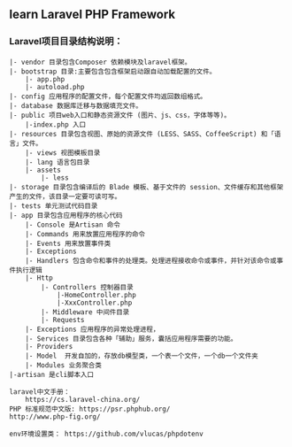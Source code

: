 ## learn Laravel PHP Framework
### Laravel项目目录结构说明：
	|- vendor 目录包含Composer 依赖模块及laravel框架。
	|- bootstrap 目录:主要包含包含框架启动跟自动加载配置的文件。
		|- app.php
		|- autoload.php
	|- config 应用程序的配置文件，每个配置文件均返回数组格式。
	|- database 数据库迁移与数据填充文件。
	|- public 项目web入口和静态资源文件 (图片、js、css，字体等等)。
	    |-index.php 入口
	|- resources 目录包含视图、原始的资源文件 (LESS、SASS、CoffeeScript) 和「语言」文件。
		|- views 视图模板目录
		|- lang 语言包目录
		|- assets
			|- less
	|- storage 目录包含编译后的 Blade 模板、基于文件的 session、文件缓存和其他框架产生的文件，该目录一定要可读可写。
	|- tests 单元测试代码目录
	|- app 目录包含应用程序的核心代码
		|- Console 是Artisan 命令
		|- Commands 用来放置应用程序的命令
		|- Events 用来放置事件类
		|- Exceptions
		|- Handlers 包含命令和事件的处理类。处理进程接收命令或事件，并针对该命令或事件执行逻辑
		|- Http
			|- Controllers 控制器目录
			    |-HomeController.php
			    |-XxxController.php
			|- Middleware 中间件目录
			|- Requests
		|- Exceptions 应用程序的异常处理进程，
		|- Services 目录包含各种「辅助」服务，囊括应用程序需要的功能。
		|- Providers 
		|- Model  开发自加的，存放db模型类，一个表一个文件，一个db一个文件夹
		|- Modules 业务聚合类
    |-artisan 是cli脚本入口

```
laravel中文手册：
    https://cs.laravel-china.org/
PHP 标准规范中文版: https://psr.phphub.org/
http://www.php-fig.org/

env环境设置类： https://github.com/vlucas/phpdotenv

```